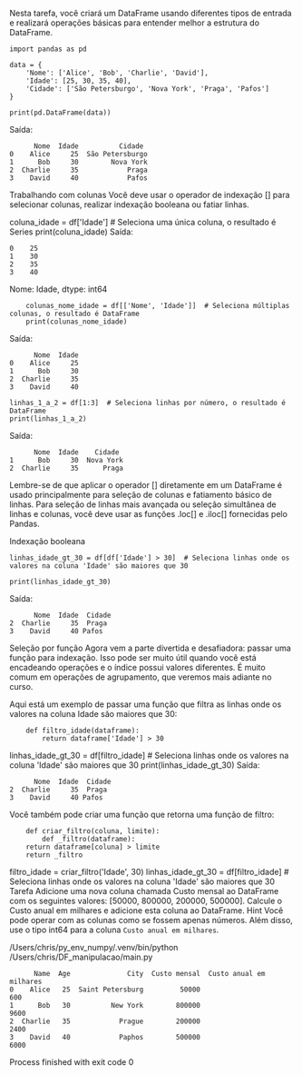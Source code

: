 Nesta tarefa, você criará um DataFrame usando diferentes tipos de entrada e realizará operações básicas para entender melhor a estrutura do DataFrame.

    import pandas as pd

    data = {
        'Nome': ['Alice', 'Bob', 'Charlie', 'David'],
        'Idade': [25, 30, 35, 40],
        'Cidade': ['São Petersburgo', 'Nova York', 'Praga', 'Pafos']
    }

    print(pd.DataFrame(data))
Saída:

          Nome  Idade          Cidade
    0    Alice     25  São Petersburgo
    1      Bob     30        Nova York
    2  Charlie     35            Praga
    3    David     40            Pafos
    
Trabalhando com colunas
Você deve usar o operador de indexação [] para selecionar colunas, realizar indexação booleana ou fatiar linhas.

coluna_idade = df['Idade']  # Seleciona uma única coluna, o resultado é Series
print(coluna_idade)
Saída:

    0    25
    1    30    
    2    35
    3    40
    
Nome: Idade, dtype: int64

        colunas_nome_idade = df[['Nome', 'Idade']]  # Seleciona múltiplas colunas, o resultado é DataFrame
        print(colunas_nome_idade)
Saída:

          Nome  Idade
    0    Alice     25
    1      Bob     30
    2  Charlie     35
    3    David     40
    
    linhas_1_a_2 = df[1:3]  # Seleciona linhas por número, o resultado é DataFrame
    print(linhas_1_a_2)
    
Saída:

          Nome  Idade    Cidade
    1      Bob     30  Nova York
    2  Charlie     35      Praga
    
Lembre-se de que aplicar o operador [] diretamente em um DataFrame é usado principalmente para seleção de colunas e fatiamento básico de linhas. Para seleção de linhas mais avançada ou seleção simultânea de linhas e colunas, você deve usar as funções .loc[] e .iloc[] fornecidas pelo Pandas.

Indexação booleana

    linhas_idade_gt_30 = df[df['Idade'] > 30]  # Seleciona linhas onde os valores na coluna 'Idade' são maiores que 30

    print(linhas_idade_gt_30)
    
Saída:

          Nome  Idade  Cidade
    2  Charlie     35  Praga
    3    David     40 Pafos
    
Seleção por função
Agora vem a parte divertida e desafiadora: passar uma função para indexação. Isso pode ser muito útil quando você está encadeando operações e o índice possui valores diferentes. É muito comum em operações de agrupamento, que veremos mais adiante no curso.

Aqui está um exemplo de passar uma função que filtra as linhas onde os valores na coluna Idade são maiores que 30:

        def filtro_idade(dataframe):
            return dataframe['Idade'] > 30

linhas_idade_gt_30 = df[filtro_idade]  # Seleciona linhas onde os valores na coluna 'Idade' são maiores que 30
print(linhas_idade_gt_30)
Saída:

          Nome  Idade  Cidade
    2  Charlie     35  Praga
    3    David     40 Pafos 
    
Você também pode criar uma função que retorna uma função de filtro:

        def criar_filtro(coluna, limite):
            def _filtro(dataframe):
        return dataframe[coluna] > limite
        return _filtro

filtro_idade = criar_filtro('Idade', 30)
linhas_idade_gt_30 = df[filtro_idade]  # Seleciona linhas onde os valores na coluna 'Idade' são maiores que 30
Tarefa
Adicione uma nova coluna chamada Custo mensal ao DataFrame com os seguintes valores: [50000, 800000, 200000, 500000].
Calcule o Custo anual em milhares e adicione esta coluna ao DataFrame.
 Hint 
Você pode operar com as colunas como se fossem apenas números. Além disso, use o tipo int64 para a coluna `Custo anual em milhares`.


/Users/chris/py_env_numpy/.venv/bin/python /Users/chris/DF_manipulacao/main.py 

          Name  Age              City  Custo mensal  Custo anual em milhares
    0    Alice   25  Saint Petersburg         50000                      600
    1      Bob   30          New York        800000                     9600
    2  Charlie   35            Prague        200000                     2400
    3    David   40            Paphos        500000                     6000

Process finished with exit code 0
